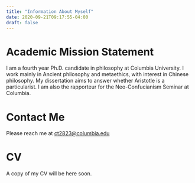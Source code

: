 ```yaml
---
title: "Information About Myself"
date: 2020-09-21T09:17:55-04:00
draft: false
---
```


# Academic Mission Statement

I am a fourth year Ph.D. candidate in philosophy at Columbia University. I work mainly in Ancient philosophy and metaethics, with interest in Chinese philosophy. My dissertation aims to answer whether Aristotle is a particularist. I am also the rapporteur for the Neo-Confucianism Seminar at Columbia.

# Contact Me

Please reach me at <ct2823@columbia.edu>

# CV

A copy of my CV will be here soon.
